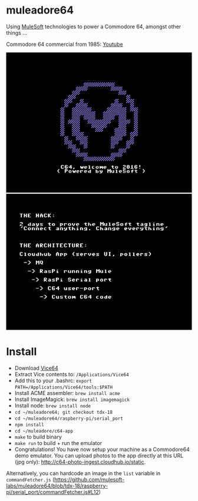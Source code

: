 # muleadore64

Using [MuleSoft](https://www.mulesoft.com/) technologies to power a Commodore 64, amongst other things ...

Commodore 64 commercial from 1985: [Youtube](https://www.youtube.com/watch?v=ocn806kzQAc)

![Logo](/assets/logo-c64-rendered.png?raw=true)
![The hack](/assets/the-hack.png?raw=true)

# Install

* Download [Vice64](https://sourceforge.net/projects/vice-emu/files/releases/binaries/macosx/vice-macosx-sdl-x86_64-10.12-3.1.dmg/download)
* Extract Vice contents to: `/Applications/Vice64`
* Add this to your .bashrc: `export PATH=/Applications/Vice64/tools:$PATH`
* Install ACME assembler: `brew install acme`
* Install ImageMagick: `brew install imagemagick`
* Install node: `brew install node`
* `cd ~/muleadore64; git checkout tdx-18`
* `cd ~/muleadore64/raspberry-pi/serial_port`
*  `npm install`
* `cd ~/muleadore/c64-app`
* `make` to build binary
* `make run` to build + run the emulator
* Congratulations!  You have now setup your machine as a Commodore64 demo emulator.  You can upload photos to the app directly at this URL (jpg only): http://c64-photo-ingest.cloudhub.io/static.

Alternatively, you can hardcode an image in the `list` variable in `commandFetcher.js` (https://github.com/mulesoft-labs/muleadore64/blob/tdx-18/raspberry-pi/serial_port/commandFetcher.js#L12)

